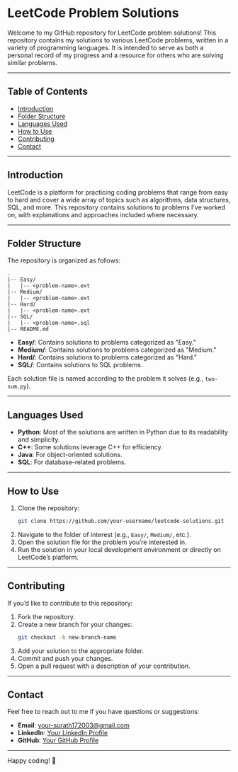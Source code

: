 # LeetCode Problem Solutions

Welcome to my GitHub repository for LeetCode problem solutions! This repository contains my solutions to various LeetCode problems, written in a variety of programming languages. It is intended to serve as both a personal record of my progress and a resource for others who are solving similar problems.

---

## Table of Contents

- [Introduction](#introduction)
- [Folder Structure](#folder-structure)
- [Languages Used](#languages-used)
- [How to Use](#how-to-use)
- [Contributing](#contributing)
- [Contact](#contact)

---

## Introduction

LeetCode is a platform for practicing coding problems that range from easy to hard and cover a wide array of topics such as algorithms, data structures, SQL, and more. This repository contains solutions to problems I’ve worked on, with explanations and approaches included where necessary.

---

## Folder Structure

The repository is organized as follows:

```
.
|-- Easy/
|   |-- <problem-name>.ext
|-- Medium/
|   |-- <problem-name>.ext
|-- Hard/
|   |-- <problem-name>.ext
|-- SQL/
|   |-- <problem-name>.sql
|-- README.md
```

- **Easy/**: Contains solutions to problems categorized as "Easy."
- **Medium/**: Contains solutions to problems categorized as "Medium."
- **Hard/**: Contains solutions to problems categorized as "Hard."
- **SQL/**: Contains solutions to SQL problems.

Each solution file is named according to the problem it solves (e.g., `two-sum.py`).

---

## Languages Used

- **Python**: Most of the solutions are written in Python due to its readability and simplicity.
- **C++**: Some solutions leverage C++ for efficiency.
- **Java**: For object-oriented solutions.
- **SQL**: For database-related problems.

---

## How to Use

1. Clone the repository:
   ```bash
   git clone https://github.com/your-username/leetcode-solutions.git
   ```
2. Navigate to the folder of interest (e.g., `Easy/`, `Medium/`, etc.).
3. Open the solution file for the problem you’re interested in.
4. Run the solution in your local development environment or directly on LeetCode’s platform.

---

## Contributing

If you’d like to contribute to this repository:

1. Fork the repository.
2. Create a new branch for your changes:
   ```bash
   git checkout -b new-branch-name
   ```
3. Add your solution to the appropriate folder.
4. Commit and push your changes.
5. Open a pull request with a description of your contribution.

---

## Contact

Feel free to reach out to me if you have questions or suggestions:

- **Email**: your-surath172003@gmail.com
- **LinkedIn**: [Your LinkedIn Profile](https://www.linkedin.com/in/surath-chowdhury/)
- **GitHub**: [Your GitHub Profile](https://github.com/Surath83)

---

Happy coding! :rocket:

